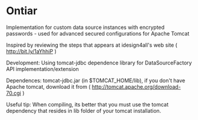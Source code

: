 Ontiar
======

Implementation for custom data source instances with encrypted passwords - used for advanced secured configurations for Apache Tomcat

Inspired by reviewing the steps that appears at idesign4all's web site ( http://bit.ly/1aYhhiP )


Development:
Using tomcat-jdbc dependence library for DataSourceFactory API implementation/extension 


Dependences:
tomcat-jdbc.jar (in $TOMCAT_HOME/lib), if you don't have Apache tomcat, download it from ( http://tomcat.apache.org/download-70.cgi )


Useful tip:
 When compiling, its better that you must use the tomcat dependency that resides in lib folder of your tomcat installation.
